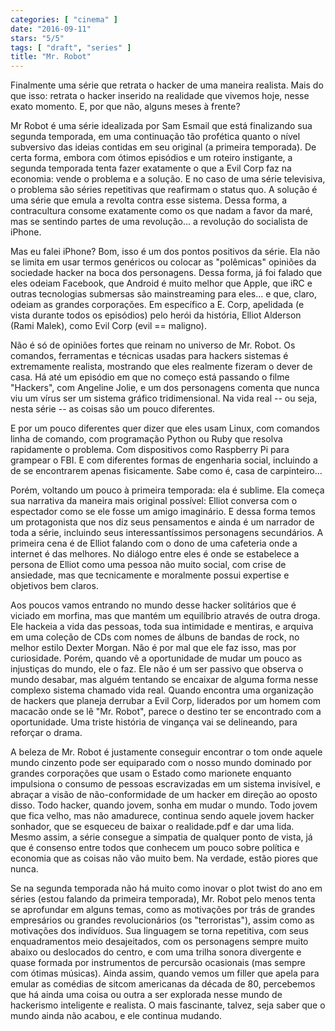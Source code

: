 ```yaml
---
categories: [ "cinema" ]
date: "2016-09-11"
stars: "5/5"
tags: [ "draft", "series" ]
title: "Mr. Robot"
---
```

Finalmente uma série que retrata o hacker de uma maneira realista. Mais
do que isso: retrata o hacker inserido na realidade que vivemos hoje,
nesse exato momento. E, por que não, alguns meses à frente?

Mr Robot é uma série idealizada por Sam Esmail que está finalizando
sua segunda temporada, em uma continuação tão profética quanto
o nível subversivo das ideias contidas em seu original (a primeira
temporada). De certa forma, embora com ótimos episódios e um roteiro
instigante, a segunda temporada tenta fazer exatamente o que a Evil
Corp faz na economia: vende o problema e a solução. E no caso de uma
série televisiva, o problema são séries repetitivas que reafirmam o
status quo. A solução é uma série que emula a revolta contra esse
sistema. Dessa forma, a contracultura consome exatamente como os que
nadam a favor da maré, mas se sentindo partes de uma revolução... a
revolução do socialista de iPhone.

Mas eu falei iPhone? Bom, isso é um dos pontos positivos da série. Ela
não se limita em usar termos genéricos ou colocar as "polêmicas"
opiniões da sociedade hacker na boca dos personagens. Dessa forma,
já foi falado que eles odeiam Facebook, que Android é muito melhor que
Apple, que iRC  e outras tecnologias submersas são mainstreaming para
eles... e que, claro, odeiam as grandes corporações. Em específico
a E. Corp, apelidada (e vista durante todos os episódios) pelo herói
da história, Elliot Alderson (Rami Malek), como Evil Corp (evil ==
maligno).

Não é só de opiniões fortes que reinam no universo de Mr. Robot. Os
comandos, ferramentas e técnicas usadas para hackers sistemas é
extremamente realista, mostrando que eles realmente fizeram o dever de
casa. Há até um episódio em que no começo está passando o filme
"Hackers", com Angeline Jolie, e um dos personagens comenta que nunca
viu um vírus ser um sistema gráfico tridimensional. Na vida real --
ou seja, nesta série -- as coisas são um pouco diferentes.

E por um pouco diferentes quer dizer que eles usam Linux, com comandos
linha de comando, com programação Python ou Ruby que resolva rapidamente
o problema. Com dispositivos como Raspberry Pi para grampear o FBI. E
com diferentes formas de engenharia social, incluindo a de se encontrarem
apenas fisicamente. Sabe como é, casa de carpinteiro...

Porém, voltando um pouco à primeira temporada: ela é sublime. Ela
começa sua narrativa da maneira mais original possível: Elliot
conversa com o espectador como se ele fosse um amigo imaginário. E
dessa forma temos um protagonista que nos diz seus pensamentos e ainda
é um narrador de toda a série, incluindo seus interessantíssimos
personagens secundários. A primeira cena é de Elliot falando com o
dono de uma cafeteria onde a internet é das melhores. No diálogo entre
eles é onde se estabelece a persona de Elliot como uma pessoa não muito
social, com crise de ansiedade, mas que tecnicamente e moralmente possui
expertise e objetivos bem claros.

Aos poucos vamos entrando no mundo desse hacker solitários que é
viciado em morfina, mas que mantém um equilíbrio através de outra
droga. Ele hackeia a vida das pessoas, toda sua intimidade e mentiras,
e arquiva em uma coleção de CDs com nomes de álbuns de bandas de rock,
no melhor estilo Dexter Morgan. Não é por mal que ele faz isso, mas
por curiosidade. Porém, quando vê a oportunidade de mudar um pouco as
injustiças do mundo, ele o faz. Ele não é um ser passivo que observa
o mundo desabar, mas alguém tentando se encaixar de alguma forma nesse
complexo sistema chamado vida real. Quando encontra uma organização
de hackers que planeja derrubar a Evil Corp, liderados por um homem com
macacão onde se lê "Mr. Robot", parece o destino ter se encontrado
com a oportunidade. Uma triste história de vingança vai se delineando,
para reforçar o drama.

A beleza de Mr. Robot é justamente conseguir encontrar o tom onde
aquele mundo cinzento pode ser equiparado com o nosso mundo dominado
por grandes corporações que usam o Estado como marionete enquanto
impulsiona o consumo de pessoas escravizadas em um sistema invisível,
e abraçar a visão de não-conformidade de um hacker em direção ao
oposto disso. Todo hacker, quando jovem, sonha em mudar o mundo. Todo
jovem que fica velho, mas não amadurece, continua sendo aquele jovem
hacker sonhador, que se esqueceu de baixar o realidade.pdf e dar uma
lida. Mesmo assim, a série consegue a simpatia de qualquer ponto de
vista, já que é consenso entre todos que conhecem um pouco sobre
política e economia que as coisas não vão muito bem. Na verdade,
estão piores que nunca.

Se na segunda temporada não há muito como inovar o plot twist do ano
em séries (estou falando da primeira temporada), Mr. Robot pelo menos
tenta se aprofundar em alguns temas, como as motivações por trás de
grandes empresários ou grandes revolucionários (os "terroristas"),
assim como as motivações dos indivíduos. Sua linguagem se torna
repetitiva, com seus enquadramentos meio desajeitados, com os personagens
sempre muito abaixo ou deslocados do centro, e com uma trilha sonora
divergente e quase formada por instrumentos de percursão ocasionais
(mas sempre com ótimas músicas). Ainda assim, quando vemos um filler
que apela para emular as comédias de sitcom americanas da década de
80, percebemos que há ainda uma coisa ou outra a ser explorada nesse
mundo de hackerismo inteligente e realista. O mais fascinante, talvez,
seja saber que o mundo ainda não acabou, e ele continua mudando.
